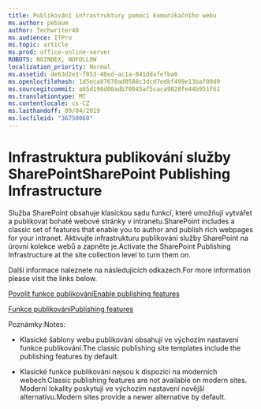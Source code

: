 ```yaml
---
title: Publikování infrastruktury pomocí komunikačního webu
ms.author: pebaum
author: Techwriter40
ms.audience: ITPro
ms.topic: article
ms.prod: office-online-server
ROBOTS: NOINDEX, NOFOLLOW
localization_priority: Normal
ms.assetid: de63d2e1-f053-40ed-ac1a-041ddafefba0
ms.openlocfilehash: 1d5eca87678ad0588c3dcd7edbf499e13baf09d9
ms.sourcegitcommit: a65d196d00adb70045af5caca9828fe44b951f61
ms.translationtype: MT
ms.contentlocale: cs-CZ
ms.lasthandoff: 09/04/2019
ms.locfileid: "36750060"
---
```

# <a name="sharepoint-publishing-infrastructure"></a><span data-ttu-id="c43d1-102">Infrastruktura publikování služby SharePoint</span><span class="sxs-lookup"><span data-stu-id="c43d1-102">SharePoint Publishing Infrastructure</span></span>


<span data-ttu-id="c43d1-103">Služba SharePoint obsahuje klasickou sadu funkcí, které umožňují vytvářet a publikovat bohaté webové stránky v intranetu.</span><span class="sxs-lookup"><span data-stu-id="c43d1-103">SharePoint includes a classic set of features that enable you to author and publish rich webpages for your intranet.</span></span> <span data-ttu-id="c43d1-104">Aktivujte infrastrukturu publikování služby SharePoint na úrovni kolekce webů a zapněte je.</span><span class="sxs-lookup"><span data-stu-id="c43d1-104">Activate the SharePoint Publishing Infrastructure at the site collection level to turn them on.</span></span>

<span data-ttu-id="c43d1-105">Další informace naleznete na následujících odkazech.</span><span class="sxs-lookup"><span data-stu-id="c43d1-105">For more information please visit the links below.</span></span>

[<span data-ttu-id="c43d1-106">Povolit funkce publikování</span><span class="sxs-lookup"><span data-stu-id="c43d1-106">Enable publishing features</span></span>](https://support.office.com/article/Enable-publishing-features-479677A6-8B33-4AC7-907D-071C1C7E4518)

[<span data-ttu-id="c43d1-107">Funkce publikování</span><span class="sxs-lookup"><span data-stu-id="c43d1-107">Publishing features</span></span>](https://support.office.com/article/Features-enabled-in-a-SharePoint-Online-publishing-site-3AB3810C-3C2C-4361-9D0E-0CBE666EA0B0?wt.mc_id=O365_Portal_MMaven#__toc336865553)

<span data-ttu-id="c43d1-108">Poznámky:</span><span class="sxs-lookup"><span data-stu-id="c43d1-108">Notes:</span></span>

- <span data-ttu-id="c43d1-109">Klasické šablony webu publikování obsahují ve výchozím nastavení funkce publikování.</span><span class="sxs-lookup"><span data-stu-id="c43d1-109">The classic publishing site templates include the publishing features by default.</span></span>

- <span data-ttu-id="c43d1-110">Klasické funkce publikování nejsou k dispozici na moderních webech.</span><span class="sxs-lookup"><span data-stu-id="c43d1-110">Classic publishing features are not available on modern sites.</span></span> <span data-ttu-id="c43d1-111">Moderní lokality poskytují ve výchozím nastavení novější alternativu.</span><span class="sxs-lookup"><span data-stu-id="c43d1-111">Modern sites provide a newer alternative by default.</span></span>

